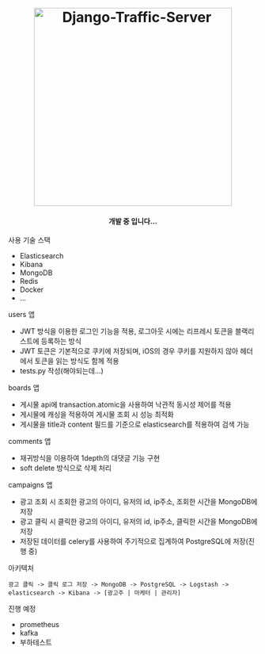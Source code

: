 <h1 align="center">
  <br>
  <a href="https://github.com/madEffort/django-traffic-server.git"><img src="https://github.com/user-attachments/assets/5eee5d1d-2070-4898-868f-5f74e0c21155" alt="Django-Traffic-Server" width="400"></a>
</h1>


<h4 align="center">
개발 중 입니다...</h4>

사용 기술 스택
 - Elasticsearch
 - Kibana
 - MongoDB
 - Redis
 - Docker
 - ...

users 앱
 - JWT 방식을 이용한 로그인 기능을 적용, 로그아웃 시에는 리프레시 토큰을 블랙리스트에 등록하는 방식
 - JWT 토큰은 기본적으로 쿠키에 저장되며, iOS의 경우 쿠키를 지원하지 않아 헤더에서 토큰을 읽는 방식도 함께 적용
 - tests.py 작성(해야되는데...)

boards 앱
 - 게시물 api에 transaction.atomic을 사용하여 낙관적 동시성 제어를 적용
 - 게시물에 캐싱을 적용하여 게시물 조회 시 성능 최적화
 - 게시물을 title과 content 필드를 기준으로 elasticsearch를 적용하여 검색 가능

comments 앱
- 재귀방식을 이용하여 1depth의 대댓글 기능 구현
- soft delete 방식으로 삭제 처리

campaigns 앱
 - 광고 조회 시 조회한 광고의 아이디, 유저의 id, ip주소, 조회한 시간을 MongoDB에 저장
 - 광고 클릭 시 클릭한 광고의 아이디, 유저의 id, ip주소, 클릭한 시간을 MongoDB에 저장
 - 저장된 데이터를 celery를 사용하여 주기적으로 집계하여 PostgreSQL에 저장(진행 중)

아키텍처
  
    광고 클릭 -> 클릭 로그 저장 -> MongoDB -> PostgreSQL -> Logstash -> elasticsearch -> Kibana -> [광고주 | 마케터 | 관리자]

진행 예정 

- prometheus
- kafka
- 부하테스트
